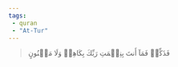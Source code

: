 ```yaml
---
tags: 
 - quran 
 - "At-Tur"
---
```


> فَذَكِّرۡ فَمَآ أَنتَ بِنِعۡمَتِ رَبِّكَ بِكَاهِنٖ وَلَا مَجۡنُونٍ
